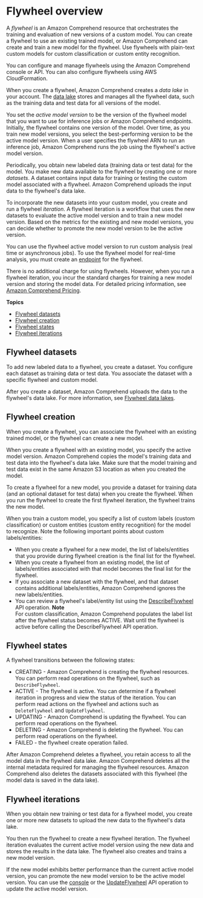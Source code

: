 # Flywheel overview<a name="flywheels-about"></a>

A *flywheel* is an Amazon Comprehend resource that orchestrates the training and evaluation of new versions of a custom model\. You can create a flywheel to use an existing trained model, or Amazon Comprehend can create and train a new model for the flywheel\. Use flywheels with plain\-text custom models for custom classification or custom entity recognition\.

You can configure and manage flywheels using the Amazon Comprehend console or API\. You can also configure flywheels using AWS CloudFormation\.

When you create a flywheel, Amazon Comprehend creates a *data lake* in your account\. The [data lake](flywheels-datalake.md) stores and manages all the flywheel data, such as the training data and test data for all versions of the model\.

You set the *active model version* to be the version of the flywheel model that you want to use for inference jobs or Amazon Comprehend endpoints\. Initially, the flywheel contains one version of the model\. Over time, as you train new model versions, you select the best\-performing version to be the active model version\. When a user specifies the flywheel ARN to run an inference job, Amazon Comprehend runs the job using the flywheel's active model version\. 

Periodically, you obtain new labeled data \(training data or test data\) for the model\. You make new data available to the flywheel by creating one or more *datasets*\. A dataset contains input data for training or testing the custom model associated with a flywheel\. Amazon Comprehend uploads the input data to the flywheel's data lake\.

To incorporate the new datasets into your custom model, you create and run a flywheel *iteration*\. A flywheel iteration is a workflow that uses the new datasets to evaluate the active model version and to train a new model version\. Based on the metrics for the existing and new model versions, you can decide whether to promote the new model version to be the active version\.

You can use the flywheel active model version to run custom analysis \(real time or asynchronous jobs\)\. To use the flywheel model for real\-time analysis, you must create an [endpoint](https://docs.aws.amazon.com/comprehend/dg/latest/manage-endpoints.html) for the flywheel\.

There is no additional charge for using flywheels\. However, when you run a flywheel iteration, you incur the standard charges for training a new model version and storing the model data\. For detailed pricing information, see [Amazon Comprehend Pricing](http://aws.amazon.com/comprehend/pricing)\.

**Topics**
+ [Flywheel datasets](#flywheels-datasets)
+ [Flywheel creation](#flywheels-about-create)
+ [Flywheel states](#flywheels-about-states)
+ [Flywheel iterations](#flywheels-about-iterations)

## Flywheel datasets<a name="flywheels-datasets"></a>

To add new labeled data to a flywheel, you create a dataset\. You configure each dataset as training data or test data\. You associate the dataset with a specific flywheel and custom model\. 

After you create a dataset, Amazon Comprehend uploads the data to the flywheel's data lake\. For more information, see [Flywheel data lakes](flywheels-datalake.md)\. 

## Flywheel creation<a name="flywheels-about-create"></a>

When you create a flywheel, you can associate the flywheel with an existing trained model, or the flywheel can create a new model\. 

When you create a flywheel with an existing model, you specify the active model version\. Amazon Comprehend copies the model's training data and test data into the flywheel's data lake\. Make sure that the model training and test data exist in the same Amazon S3 location as when you created the model\. 

To create a flywheel for a new model, you provide a dataset for training data \(and an optional dataset for test data\) when you create the flywheel\. When you run the flywheel to create the first flywheel iteration, the flywheel trains the new model\.

 When you train a custom model, you specify a list of custom labels \(custom classification\) or custom entities \(custom entity recognition\) for the model to recognize\. Note the following important points about custom labels/entities:
+ When you create a flywheel for a new model, the list of labels/entities that you provide during flywheel creation is the final list for the flywheel\.
+ When you create a flywheel from an existing model, the list of labels/entities associated with that model becomes the final list for the flywheel\.
+ If you associate a new dataset with the flywheel, and that dataset contains additional labels/entities, Amazon Comprehend ignores the new labels/entities\.
+ You can review a flywheel's label/entity list using the [DescribeFlywheel](https://docs.aws.amazon.com/comprehend/latest/APIReference/API_DescribeFlywheel.html) API operation\.
**Note**  
For custom classification, Amazon Comprehend populates the label list after the flywheel status becomes ACTIVE\. Wait until the flywheel is active before calling the DescribeFlywheel API operation\. 

## Flywheel states<a name="flywheels-about-states"></a>

A flywheel transitions between the following states: 
+ CREATING \- Amazon Comprehend is creating the flywheel resources\. You can perform read operations on the flywheel, such as `DescribeFlywheel`\.
+ ACTIVE \- The flywheel is active\. You can determine if a flywheel iteration in progress and view the status of the iteration\. You can perform read actions on the flywheel and actions such as `DeleteFlywheel` and `UpdateFlywheel`\.
+ UPDATING \- Amazon Comprehend is updating the flywheel\. You can perform read operations on the flywheel\.
+ DELETING \- Amazon Comprehend is deleting the flywheel\. You can perform read operations on the flywheel\.
+ FAILED \- the flywheel create operation failed\.

After Amazon Comprehend deletes a flywheel, you retain access to all the model data in the flywheel data lake\. Amazon Comprehend deletes all the internal metadata required for managing the flywheel resources\. Amazon Comprehend also deletes the datasets associated with this flywheel \(the model data is saved in the data lake\)\.

## Flywheel iterations<a name="flywheels-about-iterations"></a>

When you obtain new training or test data for a flywheel model, you create one or more new datasets to upload the new data to the flywheel's data lake\. 

You then run the flywheel to create a new flywheel iteration\. The flywheel iteration evaluates the current active model version using the new data and stores the results in the data lake\. The flywheel also creates and trains a new model version\.

 If the new model exhibits better performance than the current active model version, you can promote the new model version to be the active model version\. You can use the [ console](flywheels-iterate.md#flywheels-iterate-console-promote) or the [UpdateFlywheel](https://docs.aws.amazon.com/comprehend/latest/APIReference/API_UpdateFlywheel.html) API operation to update the active model version\.
